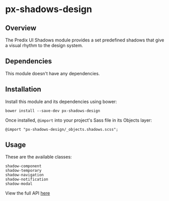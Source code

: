 # px-shadows-design

## Overview

The Predix UI Shadows module provides a set predefined shadows that give a visual rhythm to the design system.

## Dependencies

This module doesn't have any dependencies.


## Installation

Install this module and its dependencies using bower:

    bower install --save-dev px-shadows-design

Once installed, `@import` into your project's Sass file in its Objects layer:

    @import "px-shadows-design/_objects.shadows.scss";

## Usage

These are the available classes:

    shadow-component
    shadow-temporary
    shadow-navigation
    shadow-notification
    shadow-modal

View the full API [here](https://www.predix-ui.com/#/css/px-shadows-design/)
